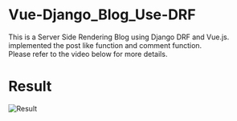 # Vue-Django_Blog_Use-DRF

This is a Server Side Rendering Blog using Django DRF and Vue.js.<br/>
implemented the post like function and comment function.<br/>
Please refer to the video below for more details.

# Result

![Result](https://github.com/Yuhyeon0516/Vue-Django_Blog_Use-DRF/assets/120432007/624eb2b9-1215-457d-a152-ca88668a4302)

